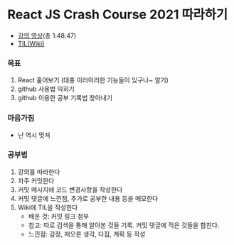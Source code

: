# React JS Crash Course 2021 따라하기
- [강의 영상](https://youtu.be/w7ejDZ8SWv8)(총 1:48:47)
- [TIL(Wiki)](https://github.com/soheekimdev/react-task-tracker/wiki)

### 목표
1. React 훑어보기 (대충 이러이러한 기능들이 있구나~ 알기)
2. github 사용법 익히기
3. github 이용한 공부 기록법 찾아내기

### 마음가짐
- 난 역시 멋져

### 공부법
1. 강의를 따라한다
2. 자주 커밋한다
3. 커밋 메시지에 코드 변경사항을 작성한다
4. 커밋 댓글에 느낀점, 추가로 공부한 내용 등을 메모한다
5. Wiki에 TIL을 작성한다
    - 배운 것: 커밋 링크 첨부
    - 참고: 따로 검색을 통해 알아본 것들 기록. 커밋 댓글에 적은 것들을 합친다.
    - 느낀점: 감정, 떠오른 생각, 다짐, 계획 등 작성
